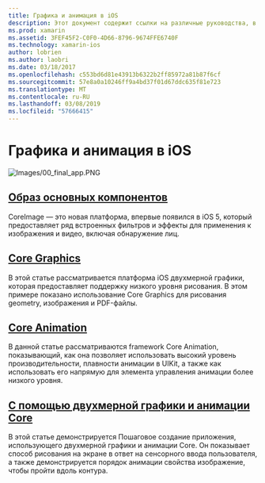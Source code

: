 ```yaml
---
title: Графика и анимация в iOS
description: Этот документ содержит ссылки на различные руководства, в которых обсуждаются способы использования платформы образ основных компонентов, Core Graphics и базовой анимации в Xamarin.iOS.
ms.prod: xamarin
ms.assetid: 3FEF45F2-C0F0-4D66-8796-9674FFE6740F
ms.technology: xamarin-ios
author: lobrien
ms.author: laobri
ms.date: 03/18/2017
ms.openlocfilehash: c553bd6d81e43913b6322b2ff85972a81b87f6cf
ms.sourcegitcommit: 57e8a0a10246ff9a4bd37f01d67ddc635f81e723
ms.translationtype: MT
ms.contentlocale: ru-RU
ms.lasthandoff: 03/08/2019
ms.locfileid: "57666415"
---
```

# <a name="graphics-and-animation-in-ios"></a>Графика и анимация в iOS

![Images/00_final_app.PNG](images/00-final-app.png "Запустите пример приложения")

##  <a name="core-imageiosplatformgraphics-animation-iosintroduction-to-coreimagemd"></a>[Образ основных компонентов](~/ios/platform/graphics-animation-ios/introduction-to-coreimage.md)

CoreImage — это новая платформа, впервые появился в iOS 5, который предоставляет ряд встроенных фильтров и эффекты для применения к изображения и видео, включая обнаружение лиц.

##  <a name="core-graphicsiosplatformgraphics-animation-ioscore-graphicsmd"></a>[Core Graphics](~/ios/platform/graphics-animation-ios/core-graphics.md)

В этой статье рассматривается платформа iOS двухмерной графики, которая предоставляет поддержку низкого уровня рисования. В этом примере показано использование Core Graphics для рисования geometry, изображения и PDF-файлы.

##  <a name="core-animationiosplatformgraphics-animation-ioscore-animationmd"></a>[Core Animation](~/ios/platform/graphics-animation-ios/core-animation.md)

В данной статье рассматриваются framework Core Animation, показывающий, как она позволяет использовать высокий уровень производительности, плавности анимации в UIKit, а также как использовать его напрямую для элемента управления анимации более низкого уровня.

##  <a name="using-core-graphics-and-core-animationiosplatformgraphics-animation-iosgraphics-animation-walkthroughmd"></a>[С помощью двухмерной графики и анимации Core](~/ios/platform/graphics-animation-ios/graphics-animation-walkthrough.md)

В этой статье демонстрируется Пошаговое создание приложения, использующего двухмерной графики и анимации Core. Он показывает способ рисования на экране в ответ на сенсорного ввода пользователя, а также демонстрируется порядок анимации свойства изображение, чтобы пройти вдоль контура.
